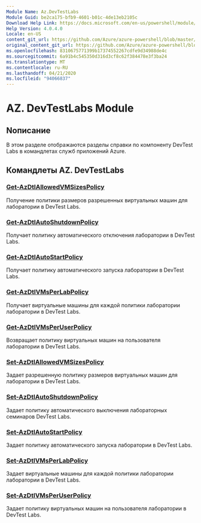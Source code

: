 ```yaml
---
Module Name: Az.DevTestLabs
Module Guid: be2ca175-bfb9-4601-b01c-4de13eb2105c
Download Help Link: https://docs.microsoft.com/en-us/powershell/module/az.devtestlabs
Help Version: 4.0.4.0
Locale: en-US
content_git_url: https://github.com/Azure/azure-powershell/blob/master/src/DevTestLabs/DevTestLabs/help/Az.DevTestLabs.md
original_content_git_url: https://github.com/Azure/azure-powershell/blob/master/src/DevTestLabs/DevTestLabs/help/Az.DevTestLabs.md
ms.openlocfilehash: 8310675771399b17374552267cdfe9d34988de4c
ms.sourcegitcommit: 6a91b4c545350d316d3cf8c62f384478e3f3ba24
ms.translationtype: MT
ms.contentlocale: ru-RU
ms.lasthandoff: 04/21/2020
ms.locfileid: "94066837"
---
```

# AZ. DevTestLabs Module
## Nописание
В этом разделе отображаются разделы справки по компоненту DevTest Labs в командлетах служб приложений Azure.

## Командлеты AZ. DevTestLabs
### [Get-AzDtlAllowedVMSizesPolicy](Get-AzDtlAllowedVMSizesPolicy.md)
Получение политики размеров разрешенных виртуальных машин для лаборатории в DevTest Labs.

### [Get-AzDtlAutoShutdownPolicy](Get-AzDtlAutoShutdownPolicy.md)
Получает политику автоматического отключения лаборатории в DevTest Labs.

### [Get-AzDtlAutoStartPolicy](Get-AzDtlAutoStartPolicy.md)
Получает политику автоматического запуска лаборатории в DevTest Labs.

### [Get-AzDtlVMsPerLabPolicy](Get-AzDtlVMsPerLabPolicy.md)
Получает виртуальные машины для каждой политики лаборатории лаборатории в DevTest Labs.

### [Get-AzDtlVMsPerUserPolicy](Get-AzDtlVMsPerUserPolicy.md)
Возвращает политику виртуальных машин на пользователя лаборатории в DevTest Labs.

### [Set-AzDtlAllowedVMSizesPolicy](Set-AzDtlAllowedVMSizesPolicy.md)
Задает разрешенную политику размеров виртуальных машин для лаборатории в DevTest Labs.

### [Set-AzDtlAutoShutdownPolicy](Set-AzDtlAutoShutdownPolicy.md)
Задает политику автоматического выключения лабораторных семинаров DevTest Labs.

### [Set-AzDtlAutoStartPolicy](Set-AzDtlAutoStartPolicy.md)
Задает политику автоматического запуска лаборатории в DevTest Labs.

### [Set-AzDtlVMsPerLabPolicy](Set-AzDtlVMsPerLabPolicy.md)
Задает виртуальные машины для каждой политики лаборатории лаборатории в DevTest Labs.

### [Set-AzDtlVMsPerUserPolicy](Set-AzDtlVMsPerUserPolicy.md)
Задает политику виртуальных машин на пользователя лаборатории в DevTest Labs.

